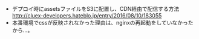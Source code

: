 - デプロイ時にassetsファイルをS3に配置し、CDN経由で配信する方法
  http://cluex-developers.hateblo.jp/entry/2016/08/10/183055
- 本番環境でcssが反映されなかった理由は、nginxの再起動をしていなかったから...。
